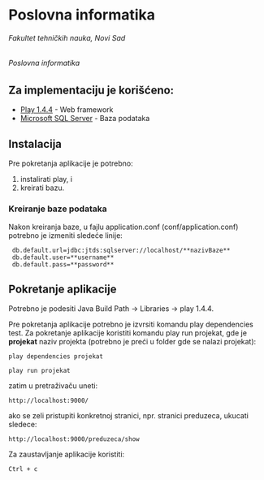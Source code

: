 # Poslovna informatika
###### Fakultet tehničkih nauka, Novi Sad
###### Poslovna informatika

## Za implementaciju je korišćeno:
* [Play 1.4.4](https://www.playframework.com/download) - Web framework
* [Microsoft SQL Server](https://www.microsoft.com/en-gb/sql-server/sql-server-downloads) - Baza podataka

## Instalacija
Pre pokretanja aplikacije je potrebno:
1. instalirati play, i
2. kreirati bazu.


### Kreiranje baze podataka
Nakon kreiranja baze, u fajlu application.conf (conf/application.conf) potrebno je izmeniti sledeće linije:
```
 db.default.url=jdbc:jtds:sqlserver://localhost/**nazivBaze**
 db.default.user=**username**
 db.default.pass=**password**
 ```

## Pokretanje aplikacije
Potrebno je podesiti Java Build Path -> Libraries -> play 1.4.4. 

Pre pokretanja aplikacije potrebno je izvrsiti komandu play dependencies test.
Za pokretanje aplikacije koristiti komandu play run projekat, gde je **projekat** naziv projekta (potrebno je preći u folder gde se nalazi projekat):

```
play dependencies projekat
```
```
play run projekat
```

zatim u pretraživaču uneti:
```
http://localhost:9000/
```

ako se zeli pristupiti konkretnoj stranici, npr. stranici preduzeca, ukucati sledece:
```
http://localhost:9000/preduzeca/show
```

Za zaustavljanje aplikacije koristiti:
```
Ctrl + c
```
